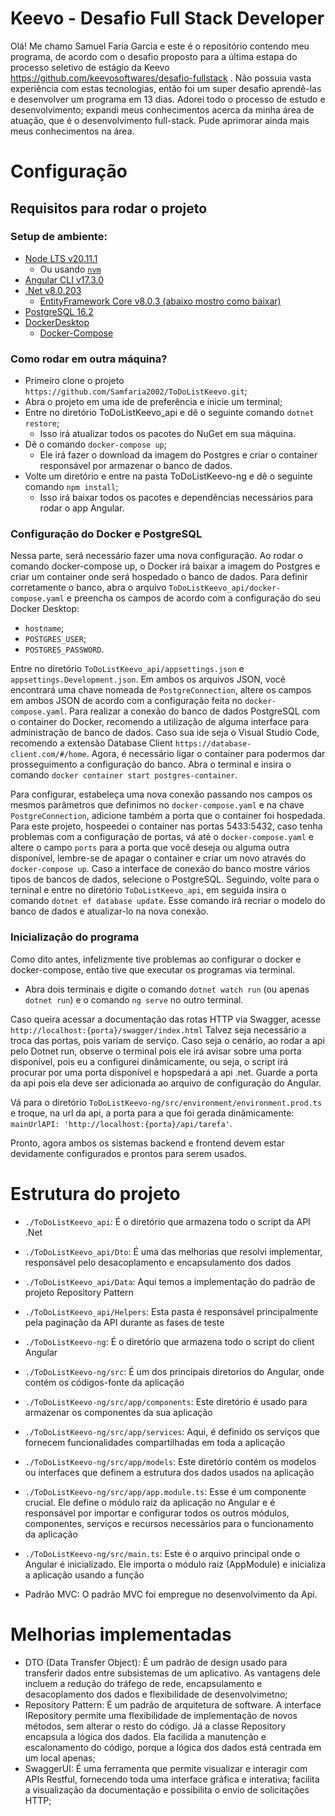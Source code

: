 # Keevo - Desafio Full Stack Developer

Olá! Me chamo Samuel Faria Garcia e este é o repositório contendo meu programa, de acordo com o desafio proposto para a última estapa do processo seletivo de estágio da Keevo https://github.com/keevosoftwares/desafio-fullstack .
Não possuia vasta experiência com estas tecnologias, então foi um super desafio aprendê-las e desenvolver um programa em 13 dias. Adorei todo o processo de estudo e desenvolvimento; expandi meus conhecimentos acerca da minha área de atuação, que é o desenvolvimento full-stack. Pude aprimorar ainda mais meus conhecimentos na área.

# Configuração

## Requisitos para rodar o projeto

### Setup de ambiente:
- [Node LTS v20.11.1](https://nodejs.org/en/download)
  - Ou usando [`nvm`](https://github.com/nvm-sh/nvm)
- [Angular CLI v17.3.0](https://angular.io/guide/setup-local)
- [.Net v8.0.203](https://dotnet.microsoft.com/pt-br/download/dotnet/8.0)
  - [EntityFramework Core v8.0.3 (abaixo mostro como baixar)](https://learn.microsoft.com/pt-br/ef/core/)
- [PostgreSQL 16.2](https://www.postgresql.org/)
- [DockerDesktop](https://www.docker.com/products/docker-desktop/)
  - [Docker-Compose](https://github.com/docker/compose)

### Como rodar em outra máquina?

- Primeiro clone o projeto `https://github.com/Samfaria2002/ToDoListKeevo.git`;
- Abra o projeto em uma ide de preferência e inicie um terminal;
- Entre no diretório ToDoListKeevo_api e dê o seguinte comando `dotnet restore`;
  - Isso irá atualizar todos os pacotes do NuGet em sua máquina.
- Dê o comando `docker-compose up`;
  - Ele irá fazer o download da imagem do Postgres e criar o container responsável por armazenar o banco de dados.
- Volte um diretório e entre na pasta ToDoListKeevo-ng e dê o seguinte comando `npm install`;
  - Isso irá baixar todos os pacotes e dependências necessários para rodar o app Angular.

### Configuração do Docker e PostgreSQL

Nessa parte, será necessário fazer uma nova configuração. Ao rodar o comando docker-compose up, o Docker irá baixar a imagem do Postgres e criar um container onde será hospedado o banco de dados. Para definir corretamente o banco, abra o arquivo `ToDoListKeevo_api/docker-compose.yaml` e preencha os campos de acordo com a configuração do seu Docker Desktop: 
- `hostname`;
- `POSTGRES_USER`;
- `POSTGRES_PASSWORD`.

Entre no diretório `ToDoListKeevo_api/appsettings.json` e `appsettings.Development.json`. Em ambos os arquivos JSON, você encontrará uma chave nomeada de `PostgreConnection`, altere os campos em ambos JSON de acordo com a configuração feita no `docker-compose.yaml`.
Para realizar a conexão do banco de dados PostgreSQL com o container do Docker, recomendo a utilização de alguma interface para administração de banco de dados. Caso sua ide seja o Visual Studio Code, recomendo a extensão Database Client `https://database-client.com/#/home`.
Agora, é necessário ligar o container para podermos dar prosseguimento a configuração do banco. Abra o terminal e insira o comando `docker container start postgres-container`.

Para configurar, estabeleça uma nova conexão passando nos campos os mesmos parâmetros que definimos no `docker-compose.yaml` e na chave `PostgreConnection`, adicione também a porta que o container foi hospedada. Para este projeto, hospeedei o container nas portas 5433:5432, caso tenha problemas com a configuração de portas, vá até o `docker-compose.yaml` e altere o campo `ports` para a porta que você deseja ou alguma outra disponível, lembre-se de apagar o container e criar um novo através do `docker-compose up`. Caso a interface de conexão do banco mostre vários tipos de bancos de dados, selecione o PostgreSQL. 
Seguindo, volte para o terninal e entre no diretório `ToDoListKeevo_api`, em seguida insira o comando `dotnet ef database update`. Esse comando irá recriar o modelo do banco de dados e atualizar-lo na nova conexão.

### Inicialização do programa

Como dito antes, infelizmente tive problemas ao configurar o docker e docker-compose, então tive que executar os programas via terminal.

- Abra dois terminais e digite o comando `dotnet watch run` (ou apenas `dotnet run`) e o comando `ng serve` no outro terminal.

Caso queira acessar a documentação das rotas HTTP via Swagger, acesse `http://localhost:{porta}/swagger/index.html`
Talvez seja necessário a troca das portas, pois variam de serviço. Caso seja o cenário, ao rodar a api pelo Dotnet run, observe o terminal 
pois ele irá avisar sobre uma porta disponível, pois eu a configurei dinâmicamente, ou seja, o script irá procurar por uma porta disponível 
e hopspedará a api .net. Guarde a porta da api pois ela deve ser adicionada ao arquivo de configuração do Angular.

Vá para o diretório `ToDoListKeevo-ng/src/environment/environment.prod.ts` e troque, na url da api, a porta para a que foi gerada dinâmicamente: `mainUrlAPI: 'http://localhost:{porta}/api/tarefa'`.

Pronto, agora ambos os sistemas backend e frontend devem estar devidamente configurados e prontos para serem usados.


# Estrutura do projeto

- `./ToDoListKeevo_api`: É o diretório que armazena todo o script da API .Net
- `./ToDoListKeevo_api/Dto`: É uma das melhorias que resolvi implementar, responsável pelo desacoplamento e encapsulamento dos dados
- `./ToDoListKeevo_api/Data`: Aqui temos a implementação do padrão de projeto Repository Pattern
- `./ToDoListKeevo_api/Helpers`: Esta pasta é responsável principalmente pela paginação da API durante as fases de teste

- `./ToDoListKeevo-ng`: É o diretório que armazena todo o script do client Angular
- `./ToDoListKeevo-ng/src`: É um dos principais diretorios do Angular, onde contém os códigos-fonte da aplicação
- `./ToDoListKeevo-ng/src/app/components`: Este diretório é usado para armazenar os componentes da sua aplicação
- `./ToDoListKeevo-ng/src/app/services`: Aqui, é definido os serviços que fornecem funcionalidades compartilhadas em toda a aplicação
- `./ToDoListKeevo-ng/src/app/models`: Este diretório contém os modelos ou interfaces que definem a estrutura dos dados usados na aplicação
- `./ToDoListKeevo-ng/src/app/app.module.ts`: Esse é um componente crucial. Ele define o módulo raiz da aplicação no Angular e é responsável por importar e configurar todos os outros módulos, componentes, serviços e recursos necessários para o funcionamento da aplicação
- `./ToDoListKeevo-ng/src/main.ts`: Este é o arquivo principal onde o Angular é inicializado. Ele importa o módulo raiz (AppModule) e inicializa a aplicação usando a função

- Padrão MVC: O padrão MVC foi empregue no desenvolvimento da Api.


# Melhorias implementadas

- DTO (Data Transfer Object):  É um padrão de design usado para transferir dados entre subsistemas de um aplicativo. As vantagens dele incluem a redução do tráfego de rede, encapsulamento e desacoplamento dos dados e flexibilidade de desenvolvimetno;
- Repository Pattern: É um padrão de arquitetura de software. A interface IRepository permite uma flexibilidade de implementação de novos métodos, sem alterar o resto do código. Já a classe Repository encapsula a lógica dos dados. Ela facilida a manutenção e escalonamento do código, porque a lógica dos dados está centrada em um local apenas;
- SwaggerUI: É uma ferramenta que permite visualizar e interagir com APIs Restful, fornecendo toda uma interface gráfica e interativa; facilita a visualização da documentação e possibilita o envio de solicitações HTTP;

